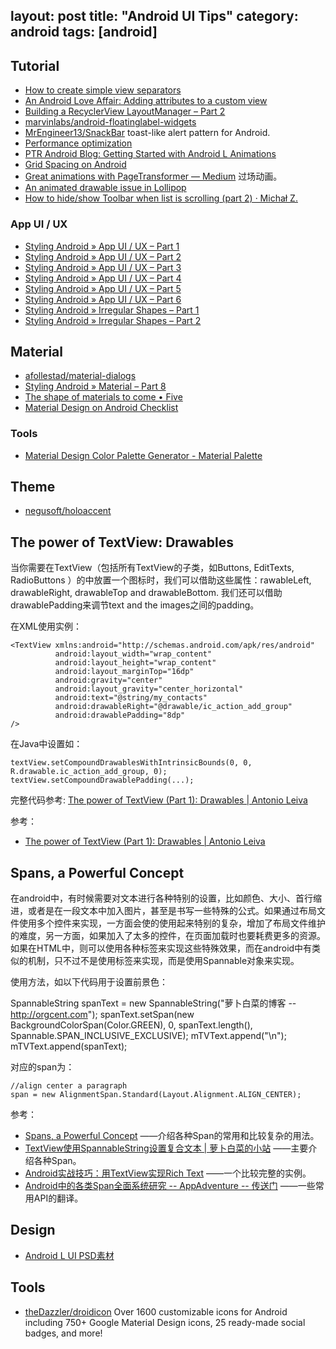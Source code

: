 layout: post
title: "Android UI Tips"
category: android
tags: [android]
--- 

## Tutorial

- [How to create simple view separators](http://envyandroid.com/archives/1193/view-separators)
- [An Android Love Affair: Adding attributes to a custom view](http://droidista.blogspot.com/2014/06/adding-attributes-to-custom-view.html)
- [Building a RecyclerView LayoutManager – Part 2](http://wiresareobsolete.com/2014/09/recyclerview-layoutmanager-2)
- [marvinlabs/android-floatinglabel-widgets](https://github.com/marvinlabs/android-floatinglabel-widgets)
- [MrEngineer13/SnackBar](https://github.com/MrEngineer13/SnackBar) toast-like alert pattern for Android.
- [Performance optimization](http://optimizationtricks.blogspot.in/)
- [PTR Android Blog: Getting Started with Android L Animations](http://ptrprograms.blogspot.com/2014/08/getting-started-with-android-l.html)
- [Grid Spacing on Android](http://cyrilmottier.com/2014/11/17/grid-spacing-on-android/)
- [Great animations with PageTransformer — Medium](https://medium.com/@BashaChris/the-android-viewpager-has-become-a-fairly-popular-component-among-android-apps-its-simple-6bca403b16d4) 过场动画。
- [An animated drawable issue in Lollipop](http://blog.danlew.net/2014/12/15/animated-drawables-lollipop)
- [How to hide/show Toolbar when list is scrolling (part 2) · Michał Z.](http://mzgreen.github.io/2015/02/28/How-to-hideshow-Toolbar-when-list-is-scrolling%28part2%29)

### App UI / UX

- [Styling Android » App UI / UX – Part 1](http://blog.stylingandroid.com/archives/2571)
- [Styling Android » App UI / UX – Part 2](http://blog.stylingandroid.com/archives/2583)
- [Styling Android » App UI / UX – Part 3](http://blog.stylingandroid.com/archives/2591?+Weekly-Android_Weekly_105-9ab2d99a2b-337832837)
- [Styling Android » App UI / UX – Part 4](http://blog.stylingandroid.com/archives/2637)
- [Styling Android » App UI / UX – Part 5](http://blog.stylingandroid.com/archives/2644)
- [Styling Android » App UI / UX – Part 6](http://blog.stylingandroid.com/archives/2652)
- [Styling Android » Irregular Shapes – Part 1](http://blog.stylingandroid.com/archives/2656)
- [Styling Android » Irregular Shapes – Part 2](http://blog.stylingandroid.com/archives/2660)

## Material

- [afollestad/material-dialogs](https://github.com/afollestad/material-dialogs)
- [Styling Android » Material – Part 8](https://blog.stylingandroid.com/material-part-8)
- [The shape of materials to come • Five](http://five.agency/the-shape-of-materials-to-come)
- [Material Design on Android Checklist](http://android-developers.blogspot.com/2014/10/material-design-on-android-checklist.html)

### Tools

- [Material Design Color Palette Generator - Material Palette](http://www.materialpalette.com/purple/pink)

## Theme

- [negusoft/holoaccent](https://github.com/negusoft/holoaccent?+Weekly-Android_Weekly_105-9ab2d99a2b-337832837)

## The power of TextView: Drawables

当你需要在TextView（包括所有TextView的子类，如Buttons, EditTexts, RadioButtons ）的中放置一个图标时，我们可以借助这些属性：rawableLeft, drawableRight, drawableTop and drawableBottom. 我们还可以借助drawablePadding来调节text and the images之间的padding。

在XML使用实例：

    <TextView xmlns:android="http://schemas.android.com/apk/res/android"
              android:layout_width="wrap_content"
              android:layout_height="wrap_content"
              android:layout_marginTop="16dp"             
              android:gravity="center"
              android:layout_gravity="center_horizontal"
              android:text="@string/my_contacts"
              android:drawableRight="@drawable/ic_action_add_group"
              android:drawablePadding="8dp"
    />

在Java中设置如：

    textView.setCompoundDrawablesWithIntrinsicBounds(0, 0, R.drawable.ic_action_add_group, 0);
    textView.setCompoundDrawablePadding(...);

完整代码参考: [The power of TextView (Part 1): Drawables | Antonio Leiva](http://antonioleiva.com/textview_power_drawables/)

参考：

- [The power of TextView (Part 1): Drawables | Antonio Leiva](http://antonioleiva.com/textview_power_drawables/)

## Spans, a Powerful Concept

在android中，有时候需要对文本进行各种特别的设置，比如颜色、大小、首行缩进，或者是在一段文本中加入图片，甚至是书写一些特殊的公式。如果通过布局文件使用多个控件来实现，一方面会使的使用起来特别的复杂，增加了布局文件维护的难度，另一方面，如果加入了太多的控件，在页面加载时也要耗费更多的资源。如果在HTML中，则可以使用各种标签来实现这些特殊效果，而在android中有类似的机制，只不过不是使用标签来实现，而是使用Spannable对象来实现。

使用方法，如以下代码用于设置前景色：

  SpannableString spanText = new SpannableString("萝卜白菜的博客 -- http://orgcent.com");
  spanText.setSpan(new BackgroundColorSpan(Color.GREEN), 0, spanText.length(), Spannable.SPAN_INCLUSIVE_EXCLUSIVE);
  mTVText.append("\n");
  mTVText.append(spanText);

对应的span为：

    //align center a paragraph
    span = new AlignmentSpan.Standard(Layout.Alignment.ALIGN_CENTER);

参考：

- [Spans, a Powerful Concept](http://flavienlaurent.com/blog/2014/01/31/spans/) ——介绍各种Span的常用和比较复杂的用法。
- [TextView使用SpannableString设置复合文本 | 萝卜白菜的小站](http://orgcent.com/android-textview-spannablestring-span/) ——主要介绍各种Span。
- [Android实战技巧：用TextView实现Rich Text](http://blog.csdn.net/hitlion2008/article/details/6856780) ——一个比较完整的实例。
- [Android中的各类Span全面系统研究 -- AppAdventure -- 传送门](http://chuansong.me/n/20867) ——一些常用API的翻译。


## Design

- [Android L UI PSD素材](http://www.shejidaren.com/android-l-ui-psd.html)

## Tools

- [theDazzler/droidicon](https://github.com/theDazzler/droidicon) Over 1600 customizable icons for Android including 750+ Google Material Design icons, 25 ready-made social badges, and more!
